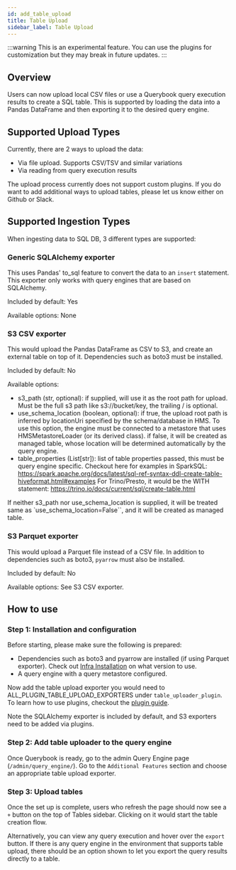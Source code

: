 ```yaml
---
id: add_table_upload
title: Table Upload
sidebar_label: Table Upload
---
```


:::warning
This is an experimental feature. You can use the plugins for customization but they may break in future updates.
:::

## Overview

Users can now upload local CSV files or use a Querybook query execution results to create a SQL table.
This is supported by loading the data into a Pandas DataFrame and then exporting it to the desired query engine.

## Supported Upload Types

Currently, there are 2 ways to upload the data:

-   Via file upload. Supports CSV/TSV and similar variations
-   Via reading from query execution results

The upload process currently does not support custom plugins. If you do want to add additional ways to upload tables, please let us know either on Github or Slack.

## Supported Ingestion Types

When ingesting data to SQL DB, 3 different types are supported:

### Generic SQLAlchemy exporter

This uses Pandas' to_sql feature to convert the data to an `insert` statement. This exporter only works with query engines that are based on SQLAlchemy.

Included by default: Yes

Available options: None

### S3 CSV exporter

This would upload the Pandas DataFrame as CSV to S3, and create an external table on top of it. Dependencies such as boto3 must be installed.

Included by default: No

Available options:

-   s3_path (str, optional): if supplied, will use it as the root path for upload. Must be the full s3 path like s3://bucket/key, the trailing / is optional.
-   use_schema_location (boolean, optional):
    if true, the upload root path is inferred by locationUri specified by the schema/database in HMS. To use this option, the engine must be connected to a metastore that uses
    HMSMetastoreLoader (or its derived class).
    if false, it will be created as managed table, whose location will be determined automatically by the query engine.
-   table_properties (List[str]): list of table properties passed, this must be query engine specific.
    Checkout here for examples in SparkSQL: https://spark.apache.org/docs/latest/sql-ref-syntax-ddl-create-table-hiveformat.html#examples
    For Trino/Presto, it would be the WITH statement: https://trino.io/docs/current/sql/create-table.html

If neither s3_path nor use_schema_location is supplied, it will be treated same as `use_schema_location=False``, and it will be created as managed table.

### S3 Parquet exporter

This would upload a Parquet file instead of a CSV file. In addition to dependencies such as boto3, `pyarrow` must also be installed.

Included by default: No

Available options: See S3 CSV exporter.

## How to use

### Step 1: Installation and configuration

Before starting, please make sure the following is prepared:

-   Dependencies such as boto3 and pyarrow are installed (if using Parquet exporter). Check out [Infra Installation](../configurations/infra_installation) on what version to use.
-   A query engine with a query metastore configured.

Now add the table upload exporter you would need to ALL_PLUGIN_TABLE_UPLOAD_EXPORTERS under `table_uploader_plugin`. To learn how to use plugins, checkout the [plugin guide](plugins.md).

Note the SQLAlchemy exporter is included by default, and S3 exporters need to be added via plugins.

### Step 2: Add table uploader to the query engine

Once Querybook is ready, go to the admin Query Engine page (`/admin/query_engine/`). Go to the `Additional Features` section and choose an appropriate table upload exporter.

### Step 3: Upload tables

Once the set up is complete, users who refresh the page should now see a `+` button on the top of Tables sidebar. Clicking on it would start the table creation flow.

Alternatively, you can view any query execution and hover over the `export` button. If there is any query engine in the environment that supports table upload, there should be an option shown to
let you export the query results directly to a table.
